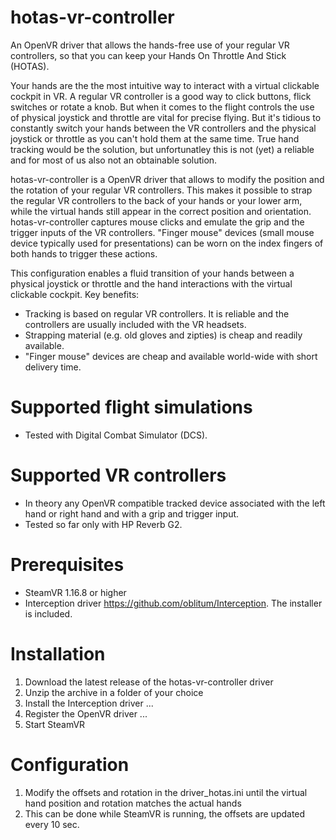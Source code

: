 # hotas-vr-controller
An OpenVR driver that allows the hands-free use of your regular VR controllers, so that you can keep your Hands On Throttle And Stick (HOTAS). 

Your hands are the the most intuitive way to interact with a virtual clickable cockpit in VR. A regular VR controller is a good way to click buttons, flick switches or rotate a knob. But when it comes to the flight controls the use of physical joystick and throttle are vital for precise flying. But it's tidious to constantly switch your hands between the VR controllers and the physical joystick or throttle as you can't hold them at the same time. True hand tracking would be the solution, but unfortunatley this is not (yet) a reliable and for most of us also not an obtainable solution. 

hotas-vr-controller is a OpenVR driver that allows to modify the position and the rotation of your regular VR controllers. This makes it possible to strap the regular VR controllers to the back of your hands or your lower arm, while the virtual hands still appear in the correct position and orientation. hotas-vr-controller captures mouse clicks and emulate the grip and the trigger inputs of the VR controllers. "Finger mouse" devices (small mouse device typically used for presentations) can be worn on the index fingers of both hands to trigger these actions.

This configuration enables a fluid transition of your hands between a physical joystick or throttle and the hand interactions with the virtual clickable cockpit. Key benefits:
* Tracking is based on regular VR controllers. It is reliable and the controllers are usually included with the VR headsets.
* Strapping material (e.g. old gloves and zipties) is cheap and readily available.
* "Finger mouse" devices are cheap and available world-wide with short delivery time.

# Supported flight simulations
* Tested with Digital Combat Simulator (DCS).

# Supported VR controllers
* In theory any OpenVR compatible tracked device associated with the left hand or right hand and with a grip and trigger input.
* Tested so far only with HP Reverb G2.

# Prerequisites
* SteamVR 1.16.8 or higher
* Interception driver https://github.com/oblitum/Interception. The installer is included.

# Installation
1. Download the latest release of the hotas-vr-controller driver
2. Unzip the archive in a folder of your choice
3. Install the Interception driver ...
4. Register the OpenVR driver ...
5. Start SteamVR

# Configuration
1. Modify the offsets and rotation in the driver_hotas.ini until the virtual hand position and rotation matches the actual hands
2. This can be done while SteamVR is running, the offsets are updated every 10 sec.

